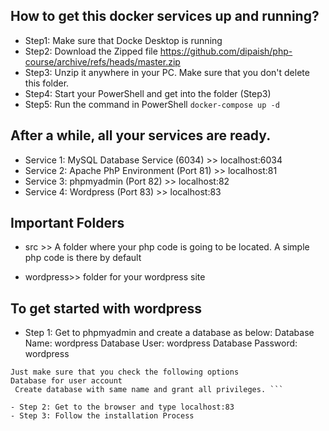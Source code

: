 ## How to get this docker services up and running? 
- Step1: Make sure that Docke Desktop is running
- Step2: Download the Zipped file https://github.com/dipaish/php-course/archive/refs/heads/master.zip
- Step3: Unzip it anywhere in your PC. Make sure that you don't delete this folder. 
- Step4: Start your PowerShell and get into the folder (Step3)
- Step5: Run the command in PowerShell 
  ``` docker-compose up -d ```

## After a while, all your services are ready. 

- Service 1: MySQL Database Service (6034) >> localhost:6034
- Service 2: Apache PhP Environment (Port 81) >> localhost:81
- Service 3: phpmyadmin (Port 82) >> localhost:82
- Service 4: Wordpress (Port 83) >> localhost:83

## Important Folders

- src >> A folder where your php code is going to be located. 
A simple php code is there by default

- wordpress>> folder for your wordpress site

## To get started with wordpress
- Step 1: Get to phpmyadmin and create a database as below:
  Database Name: wordpress
  Database User: wordpress
  Database Password: wordpress

``` phpmyadmin >> user accounts >> Add User Account >> Type the username and password as above
Just make sure that you check the following options
Database for user account
 Create database with same name and grant all privileges. ```
 
- Step 2: Get to the browser and type localhost:83
- Step 3: Follow the installation Process



